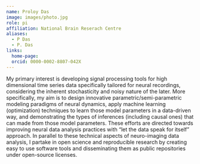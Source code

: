 ```yaml
---
name: Proloy Das
image: images/photo.jpg
role: pi
affiliation: National Brain Reserach Centre
aliases:
  - P Das
  - P. Das
links:
  home-page: 
  orcid: 0000-0002-8807-042X
---
```


My primary interest is developing signal processing tools for high dimensional time series data specifically tailored for neural recordings, considering the inherent stochasticity and noisy nature of the later. More specifically, my aim is to design innovative parametric/semi-parametric modeling paradigms of neural dynamics, apply machine learning (optimization) techniques to learn those model parameters in a data-driven way, and demonstrating the types of inferences (including causal ones) that can made from those model parameters. These efforts are directed towards improving neural data analysis practices with “let the data speak for itself” approach. In parallel to these technical aspects of neuro-imaging data analysis, I partake in open science and reproducible research by creating easy to use software tools and disseminating them as public repositories under open-source licenses.

